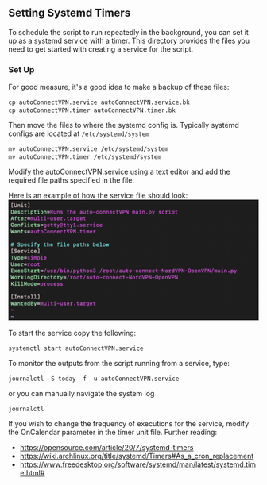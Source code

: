 ## Setting Systemd Timers
To schedule the script to run repeatedly in the background, you can set it up as a systemd service with a timer.
This directory provides the files you need to get started with creating a service for the script.

### Set Up
For good measure, it's a good idea to make a backup of these files:
```commandline
cp autoConnectVPN.service autoConnectVPN.service.bk
cp autoConnectVPN.timer autoConnectVPN.timer.bk
```

Then move the files to where the systemd config is. Typically systemd configs are located at ```/etc/systemd/system```
```commandline
mv autoConnectVPN.service /etc/systemd/system
mv autoConnectVPN.timer /etc/systemd/system
```

Modify the autoConnectVPN.service using a text editor and add the required file paths specified in the file.

Here is an example of how the service file should look: 
![sample service unit file](../img/serviceFileEx.png)


To start the service copy the following:
```commandline
systemctl start autoConnectVPN.service
```

To monitor the outputs from the script running from a service, type:
```commandline
journalctl -S today -f -u autoConnectVPN.service
```
or you can manually navigate the system log
```
journalctl
```

If you wish to change the frequency of executions for the service, modify the OnCalendar parameter in the timer unit file.
Further reading: 
- https://opensource.com/article/20/7/systemd-timers
- https://wiki.archlinux.org/title/systemd/Timers#As_a_cron_replacement
- https://www.freedesktop.org/software/systemd/man/latest/systemd.time.html#